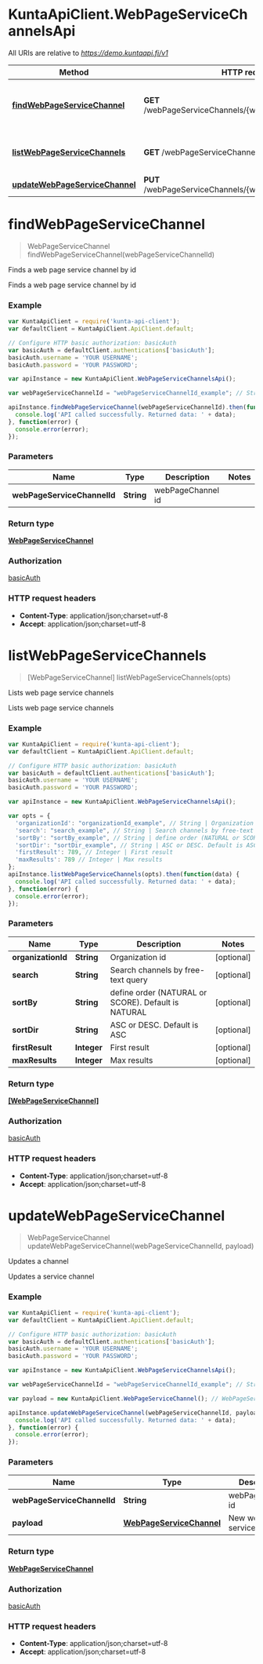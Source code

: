 # KuntaApiClient.WebPageServiceChannelsApi

All URIs are relative to *https://demo.kuntaapi.fi/v1*

Method | HTTP request | Description
------------- | ------------- | -------------
[**findWebPageServiceChannel**](WebPageServiceChannelsApi.md#findWebPageServiceChannel) | **GET** /webPageServiceChannels/{webPageServiceChannelId} | Finds a web page service channel by id
[**listWebPageServiceChannels**](WebPageServiceChannelsApi.md#listWebPageServiceChannels) | **GET** /webPageServiceChannels | Lists web page service channels
[**updateWebPageServiceChannel**](WebPageServiceChannelsApi.md#updateWebPageServiceChannel) | **PUT** /webPageServiceChannels/{webPageServiceChannelId} | Updates a channel


<a name="findWebPageServiceChannel"></a>
# **findWebPageServiceChannel**
> WebPageServiceChannel findWebPageServiceChannel(webPageServiceChannelId)

Finds a web page service channel by id

Finds a web page service channel by id

### Example
```javascript
var KuntaApiClient = require('kunta-api-client');
var defaultClient = KuntaApiClient.ApiClient.default;

// Configure HTTP basic authorization: basicAuth
var basicAuth = defaultClient.authentications['basicAuth'];
basicAuth.username = 'YOUR USERNAME';
basicAuth.password = 'YOUR PASSWORD';

var apiInstance = new KuntaApiClient.WebPageServiceChannelsApi();

var webPageServiceChannelId = "webPageServiceChannelId_example"; // String | webPageChannel id

apiInstance.findWebPageServiceChannel(webPageServiceChannelId).then(function(data) {
  console.log('API called successfully. Returned data: ' + data);
}, function(error) {
  console.error(error);
});

```

### Parameters

Name | Type | Description  | Notes
------------- | ------------- | ------------- | -------------
 **webPageServiceChannelId** | **String**| webPageChannel id | 

### Return type

[**WebPageServiceChannel**](WebPageServiceChannel.md)

### Authorization

[basicAuth](../README.md#basicAuth)

### HTTP request headers

 - **Content-Type**: application/json;charset=utf-8
 - **Accept**: application/json;charset=utf-8

<a name="listWebPageServiceChannels"></a>
# **listWebPageServiceChannels**
> [WebPageServiceChannel] listWebPageServiceChannels(opts)

Lists web page service channels

Lists web page service channels

### Example
```javascript
var KuntaApiClient = require('kunta-api-client');
var defaultClient = KuntaApiClient.ApiClient.default;

// Configure HTTP basic authorization: basicAuth
var basicAuth = defaultClient.authentications['basicAuth'];
basicAuth.username = 'YOUR USERNAME';
basicAuth.password = 'YOUR PASSWORD';

var apiInstance = new KuntaApiClient.WebPageServiceChannelsApi();

var opts = { 
  'organizationId': "organizationId_example", // String | Organization id
  'search': "search_example", // String | Search channels by free-text query
  'sortBy': "sortBy_example", // String | define order (NATURAL or SCORE). Default is NATURAL
  'sortDir': "sortDir_example", // String | ASC or DESC. Default is ASC
  'firstResult': 789, // Integer | First result
  'maxResults': 789 // Integer | Max results
};
apiInstance.listWebPageServiceChannels(opts).then(function(data) {
  console.log('API called successfully. Returned data: ' + data);
}, function(error) {
  console.error(error);
});

```

### Parameters

Name | Type | Description  | Notes
------------- | ------------- | ------------- | -------------
 **organizationId** | **String**| Organization id | [optional] 
 **search** | **String**| Search channels by free-text query | [optional] 
 **sortBy** | **String**| define order (NATURAL or SCORE). Default is NATURAL | [optional] 
 **sortDir** | **String**| ASC or DESC. Default is ASC | [optional] 
 **firstResult** | **Integer**| First result | [optional] 
 **maxResults** | **Integer**| Max results | [optional] 

### Return type

[**[WebPageServiceChannel]**](WebPageServiceChannel.md)

### Authorization

[basicAuth](../README.md#basicAuth)

### HTTP request headers

 - **Content-Type**: application/json;charset=utf-8
 - **Accept**: application/json;charset=utf-8

<a name="updateWebPageServiceChannel"></a>
# **updateWebPageServiceChannel**
> WebPageServiceChannel updateWebPageServiceChannel(webPageServiceChannelId, payload)

Updates a channel

Updates a service channel

### Example
```javascript
var KuntaApiClient = require('kunta-api-client');
var defaultClient = KuntaApiClient.ApiClient.default;

// Configure HTTP basic authorization: basicAuth
var basicAuth = defaultClient.authentications['basicAuth'];
basicAuth.username = 'YOUR USERNAME';
basicAuth.password = 'YOUR PASSWORD';

var apiInstance = new KuntaApiClient.WebPageServiceChannelsApi();

var webPageServiceChannelId = "webPageServiceChannelId_example"; // String | webPageChannel id

var payload = new KuntaApiClient.WebPageServiceChannel(); // WebPageServiceChannel | New webPage service data

apiInstance.updateWebPageServiceChannel(webPageServiceChannelId, payload).then(function(data) {
  console.log('API called successfully. Returned data: ' + data);
}, function(error) {
  console.error(error);
});

```

### Parameters

Name | Type | Description  | Notes
------------- | ------------- | ------------- | -------------
 **webPageServiceChannelId** | **String**| webPageChannel id | 
 **payload** | [**WebPageServiceChannel**](WebPageServiceChannel.md)| New webPage service data | 

### Return type

[**WebPageServiceChannel**](WebPageServiceChannel.md)

### Authorization

[basicAuth](../README.md#basicAuth)

### HTTP request headers

 - **Content-Type**: application/json;charset=utf-8
 - **Accept**: application/json;charset=utf-8

